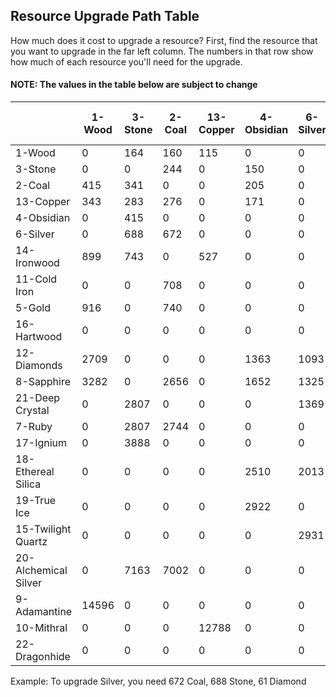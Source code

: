 ## Resource Upgrade Path Table
How much does it cost to upgrade a resource? First, find the resource that you want to upgrade in the far left column. The numbers in that row show how much of each resource you'll need for the upgrade.  

#### NOTE: The values in the table below are subject to change

|                      | 1-Wood | 3-Stone | 2-Coal | 13-Copper | 4-Obsidian | 6-Silver | 14-Ironwood | 11-Cold Iron | 5-Gold | 16-Hartwood | 12-Diamonds | 8-Sapphire | 21-Deep Crystal | 7-Ruby | 17-Ignium | 18-Ethereal Silica | 19-True Ice | 15-Twilight Quartz | 20-Alchemical Silver | 9-Adamantine | 10-Mithral | 22-Dragonhide |
|----------------------|--------|---------|--------|-----------|------------|----------|-------------|--------------|--------|-------------|-------------|------------|-----------------|--------|-----------|--------------------|-------------|--------------------|----------------------|--------------|------------|---------------|
| 1-Wood               | 0      | 164     | 160    | 115       | 0          | 0        | 54          | 0            | 0      | 28          | 0           | 0          | 0               | 0      | 0         | 0                  | 0           | 0                  | 0                    | 0            | 0          | 0             |
| 3-Stone              | 0      | 0       | 244    | 0         | 150        | 0        | 83          | 68           | 0      | 0           | 0           | 0          | 0               | 0      | 0         | 0                  | 0           | 0                  | 0                    | 0            | 0          | 0             |
| 2-Coal               | 415    | 341     | 0      | 0         | 205        | 0        | 0           | 0            | 0      | 0           | 0           | 0          | 0               | 0      | 0         | 0                  | 0           | 0                  | 0                    | 0            | 0          | 0             |
| 13-Copper            | 343    | 283     | 276    | 0         | 171        | 0        | 0           | 0            | 0      | 0           | 0           | 0          | 0               | 0      | 14        | 0                  | 0           | 0                  | 0                    | 0            | 0          | 0             |
| 4-Obsidian           | 0      | 415     | 0      | 0         | 0          | 0        | 139         | 113          | 0      | 0           | 36          | 0          | 0               | 0      | 0         | 0                  | 0           | 0                  | 0                    | 0            | 0          | 0             |
| 6-Silver             | 0      | 688     | 672    | 0         | 0          | 0        | 0           | 0            | 0      | 0           | 61          | 0          | 0               | 0      | 0         | 0                  | 0           | 0                  | 0                    | 0            | 0          | 0             |
| 14-Ironwood          | 899    | 743     | 0      | 527       | 0          | 0        | 0           | 205          | 0      | 0           | 0           | 0          | 0               | 0      | 0         | 0                  | 0           | 0                  | 0                    | 0            | 0          | 0             |
| 11-Cold Iron         | 0      | 0       | 708    | 0         | 0          | 0        | 244         | 0            | 191    | 126         | 0           | 0          | 0               | 51     | 0         | 0                  | 0           | 0                  | 0                    | 0            | 0          | 0             |
| 5-Gold               | 916    | 0       | 740    | 0         | 0          | 0        | 0           | 209          | 0      | 0           | 67          | 0          | 0               | 0      | 39        | 0                  | 0           | 0                  | 0                    | 0            | 0          | 0             |
| 16-Hartwood          | 0      | 0       | 0      | 0         | 0          | 0        | 0           | 0            | 0      | 0           | 0           | 0          | 0               | 0      | 0         | 0                  | 0           | 0                  | 0                    | 0            | 0          | 0             |
| 12-Diamonds          | 2709   | 0       | 0      | 0         | 1363       | 1093     | 0           | 0            | 594    | 391         | 0           | 0          | 0               | 0      | 0         | 0                  | 0           | 0                  | 0                    | 0            | 0          | 0             |
| 8-Sapphire           | 3282   | 0       | 2656   | 0         | 1652       | 1325     | 0           | 0            | 0      | 0           | 242         | 0          | 0               | 0      | 0         | 0                  | 0           | 0                  | 0                    | 0            | 0          | 0             |
| 21-Deep Crystal      | 0      | 2807    | 0      | 0         | 0          | 1369     | 0           | 778          | 0      | 0           | 0           | 0          | 0               | 200    | 144       | 0                  | 0           | 0                  | 0                    | 0            | 0          | 0             |
| 7-Ruby               | 0      | 2807    | 2744   | 0         | 0          | 0        | 0           | 0            | 744    | 0           | 0           | 207        | 0               | 0      | 144       | 0                  | 0           | 0                  | 0                    | 0            | 0          | 0             |
| 17-Ignium            | 0      | 3888    | 0      | 0         | 0          | 0        | 1315        | 1078         | 0      | 0           | 0           | 286        | 277             | 0      | 0         | 0                  | 0           | 0                  | 0                    | 0            | 0          | 0             |
| 18-Ethereal Silica   | 0      | 0       | 0      | 0         | 2510       | 2013     | 0           | 1144         | 0      | 721         | 368         | 0          | 0               | 0      | 0         | 0                  | 0           | 0                  | 0                    | 0            | 0          | 0             |
| 19-True Ice          | 0      | 0       | 0      | 0         | 2922       | 0        | 0           | 0            | 0      | 0           | 0           | 0          | 685             | 0      | 247       | 0                  | 0           | 160                | 0                    | 0            | 0          | 0             |
| 15-Twilight Quartz   | 0      | 0       | 0      | 0         | 0          | 2931     | 2033        | 0            | 0      | 1049        | 0           | 0          | 0               | 428    | 0         | 0                  | 0           | 0                  | 0                    | 0            | 0          | 42            |
| 20-Alchemical Silver | 0      | 7163    | 7002   | 0         | 0          | 0        | 0           | 0            | 1901   | 0           | 0           | 0          | 0               | 0      | 0         | 0                  | 298         | 0                  | 0                    | 0            | 0          | 50            |
| 9-Adamantine         | 14596  | 0       | 0      | 0         | 0          | 0        | 0           | 0            | 0      | 0           | 1080        | 891        | 0               | 863    | 0         | 0                  | 0           | 0                  | 338                  | 0            | 0          | 0             |
| 10-Mithral           | 0      | 0       | 0      | 12788     | 0          | 0        | 0           | 0            | 0      | 0           | 0           | 0          | 0               | 0      | 925       | 0                  | 0           | 0                  | 502                  | 297          | 0          | 124           |
| 22-Dragonhide        | 0      | 0       | 0      | 0         | 0          | 0        | 0           | 0            | 0      | 0           | 0           | 0          | 0               | 0      | 0         | 1401               | 1203        | 962                | 0                    | 478          | 322        | 0             |

Example: To upgrade Silver, you need 672 Coal, 688 Stone, 61 Diamond
